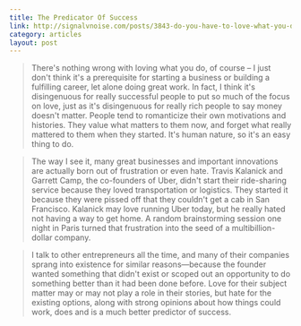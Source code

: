 ```yaml
---
title: The Predicator Of Success
link: http://signalvnoise.com/posts/3843-do-you-have-to-love-what-you-do
category: articles
layout: post
---
```


> There's nothing wrong with loving what you do, of course – I just don't think
> it's a prerequisite for starting a business or building a fulfilling career,
> let alone doing great work. In fact, I think it's disingenuous for really
> successful people to put so much of the focus on love, just as it's
> disingenuous for really rich people to say money doesn't matter. People tend
> to romanticize their own motivations and histories. They value what matters to
> them now, and forget what really mattered to them when they started. It's
> human nature, so it's an easy thing to do.

> The way I see it, many great businesses and important innovations are actually
> born out of frustration or even hate. Travis Kalanick and Garrett Camp, the
> co-founders of Uber, didn't start their ride-sharing service because they
> loved transportation or logistics. They started it because they were pissed
> off that they couldn't get a cab in San Francisco. Kalanick may love running
> Uber today, but he really hated not having a way to get home. A random
> brainstorming session one night in Paris turned that frustration into the seed
> of a multibillion-dollar company.

> I talk to other entrepreneurs all the time, and many of their companies sprang
> into existence for similar reasons—because the founder wanted something that
> didn't exist or scoped out an opportunity to do something better than it had
> been done before. Love for their subject matter may or may not play a role in
> their stories, but hate for the existing options, along with strong opinions
> about how things could work, does and is a much better predictor of success.

